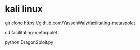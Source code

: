# kali linux 

git clone https://github.com/YassenWaly/facilitating-metaspolet

cd facilitating-metaspolet

python DragonSploit.py



